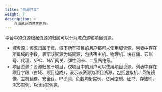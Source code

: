 ```yaml
---
title: "资源共享"
weight: 7
description: >
    介绍资源的共享原则。
---
```


平台中的资源根据资源的归属可以分为域资源和项目资源。

- 域资源：资源归属于域，域下所有项目的用户都可以使用域资源。列表中存在所属域的字段，表示该资源为域资源，包括宿主机、物理机、块存储、云账号、代理、VPC、NAT网关、弹性网卡、二层网络等。
- 项目资源：资源归属于项目，仅项目中的用户可以使用项目资源。列表中存在项目字段（由域、项目组成），表示该资源为项目资源，包括虚拟机、系统镜像、主机镜像、安全组、IP子网、负载均衡实例、访问控制、证书、存储桶、RDS实例、Redis实例等。




